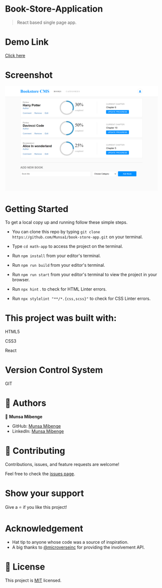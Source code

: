 # Book-Store-Application

> React based single page app.  

# Demo Link
[Click here](https://jovial-jang-ac8ea6.netlify.app/)

# Screenshot

![Image of the desktop view](img\screenshot.png)

# Getting Started

To get a local copy up and running follow these simple steps.

- You can clone this repo by typing `git clone https://github.com/Munsa1/book-store-app.git` on your terminal.

- Type `cd math-app` to access the project on the terminal.
  
- Run `npm install` from your editor's terminal.

- Run `npm run build` from your editor's terminal.

- Run `npm run start` from your editor's terminal to view the project in your browser.

- Run `npx hint` . to check for HTML Linter errors.

- Run `npx stylelint "**/*.{css,scss}"` to check for CSS Linter errors.


# This project was built with:

HTML5

CSS3

React


# Version Control System

GIT


# 👤 Authors


👤 **Munsa Mibenge**

- GitHub: [Munsa Mibenge](https://github.com/Munsa1)
- LinkedIn: [Munsa Mibenge](https://www.linkedin.com/in/munsa-mibenge-a35736205/)


# 🤝 Contributing

Contributions, issues, and feature requests are welcome!

Feel free to check the [issues page](https://github.com/Munsa1/book-store-app/issues).

# Show your support

Give a ⭐️ if you like this project!

# Acknowledgement
- Hat tip to anyone whose code was a source of inspiration.
- A big thanks to [@microverseinc](https://github.com/microverseinc) for providing the involvement API.

# 📝 License

This project is [MIT](./MIT.md) licensed.